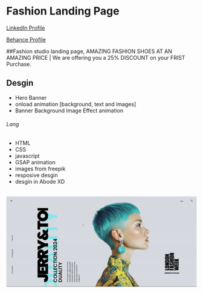 # Fashion Landing Page
<a href="https://www.linkedin.com/in/dharmendraverma95/" target="_blank">LinkedIn Profile </a>

<a href="https://www.behance.net/dhirukumar" target="_blank">Behance Profile </a>

##Fashion studio landing page, AMAZING FASHION SHOES AT AN AMAZING PRICE | We are offering you a 25% DISCOUNT on your FRIST Purchase.

## Desgin 
<ul>
  <li>Hero Banner </li>
  <li>onload animation [background, text and images]</li>
  <li>Banner Background Image Effect animation</li>
</ul>

###### Lang
<ul>
  <li>HTML</li>
  <li>CSS</li>
  <li>javascript</li>
  <li>GSAP animation</li>
  <li>images from freepik</li>
  <li>resposive desgin</li>
  <li>desgin in Abode XD</li>
</ul>
<br>
<a href="https://www.behance.net/gallery/211098129/Fashion-Landing-page" target="_blank" >
<img src="./images/fashion-landing-page.gif" alt="shoes-studio-landing-page" width="575px" />
</a>



